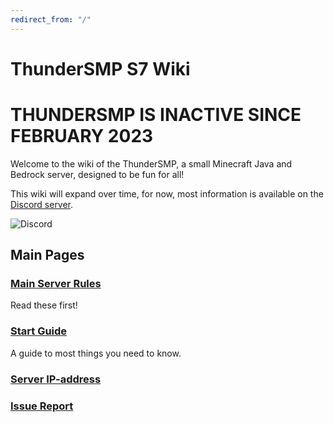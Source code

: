 ```yaml
---
redirect_from: "/"
---
```

# ThunderSMP S7 Wiki
# THUNDERSMP IS INACTIVE SINCE FEBRUARY 2023


Welcome to the wiki of the ThunderSMP, a small Minecraft Java and Bedrock server, designed to be fun for all!

This wiki will expand over time, for now, most information is available on the [Discord server](https://discord.gg/yCkTc5retw).

![Discord](https://img.shields.io/discord/940342130679894076?color=%23fffffff&label=Discord%20&logo=Discord&logoColor=%23ffffff)

## Main Pages

### [Main Server Rules](https://thundersmp.nl.eu.org/rules)
Read these first!

### [Start Guide](https://thundersmp.nl.eu.org/start-guide)
A guide to most things you need to know.

### [Server IP-address](https://thundersmp.nl.eu.org/server-ip-address)

### [Issue Report](https://thundersmp.nl.eu.org/issues)
